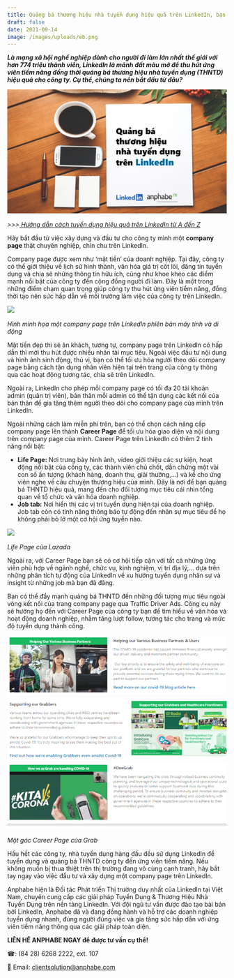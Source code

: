 ```yaml
---
title: Quảng bá thương hiệu nhà tuyển dụng hiệu quả trên LinkedIn, bạn đã biết cách?
draft: false
date: 2021-09-14
image: /images/uploads/eb.png
---
```

***Là mạng xã hội nghề nghiệp dành cho người đi làm lớn nhất thế giới với hơn 774 triệu thành viên, LinkedIn là mảnh đất màu mỡ để thu hút ứng viên tiềm năng đồng thời quảng bá thương hiệu nhà tuyển dụng (THNTD) hiệu quả cho công ty. Cụ thể, chúng ta nên bắt đầu từ đâu?***

![](/images/uploads/eb.png)

*\>>>[ Hướng dẫn cách tuyển dụng hiệu quả trên LinkedIn từ A đến Z](https://business.anphabe.com/post/2021-08-11-h%C6%B0%E1%BB%9Bng-d%E1%BA%ABn-c%C3%A1ch-tuy%E1%BB%83n-d%E1%BB%A5ng-hi%E1%BB%87u-qu%E1%BA%A3-tr%C3%AAn-linkedin-t%E1%BB%AB-a-%C4%91%E1%BA%BFn-z/)*

Hãy bắt đầu từ việc xây dựng và đầu tư cho công ty mình một **company page** thật chuyên nghiệp, chỉn chu trên LinkedIn.

Company page được xem như ‘mặt tiền’ của doanh nghiệp. Tại đây, công ty có thể giới thiệu về lịch sử hình thành, văn hóa giá trị cốt lõi, đăng tin tuyển dụng và chia sẻ những thông tin hữu ích, cũng như khoe khéo các điểm mạnh nổi bật của công ty đến cộng đồng người đi làm. Đây là một trong những điểm chạm quan trọng giúp công ty thu hút ứng viên tiềm năng, đồng thời tạo nên sức hấp dẫn về môi trường làm việc của công ty trên LinkedIn.

![](/images/uploads/ô.jpg)

*Hình minh họa một company page trên LinkedIn phiên bản máy tính và di động*

Mặt tiền đẹp thì sẽ ăn khách, tương tự, company page trên LinkedIn có hấp dẫn thì mới thu hút được nhiều nhân tài mục tiêu. Ngoài việc đầu tư nội dung và hình ảnh sinh động, thú vị, bạn có thể tối ưu hóa người theo dõi company page bằng cách tận dụng nhân viên hiện tại trên trang của công ty thông qua các hoạt động tương tác, chia sẻ trên LinkedIn. 

Ngoài ra, LinkedIn cho phép mỗi company page có tối đa 20 tài khoản admin (quản trị viên), bản thân mỗi admin có thể tận dụng các kết nối của bản thân để gia tăng thêm người theo dõi cho company page của mình trên LinkedIn. 

Ngoài những cách làm miễn phí trên, bạn có thể chọn cách nâng cấp company page lên thành **Career Page** để tối ưu hóa giao diện và nội dung trên company page của mình. Career Page trên LinkedIn có thêm 2 tính năng nổi bật:

* **Life Page:** Nơi trưng bày hình ảnh, video giới thiệu các sự kiện, hoạt động nổi bật của công ty, các thành viên chủ chốt, dẫn chứng một vài con số ấn tượng (khách hàng, doanh thu, giải thưởng,...) và kể cho ứng viên nghe về câu chuyện thương hiệu của mình. Đây là nơi để bạn quảng bá THNTD hiệu quả, mang đến cho đối tượng mục tiêu cái nhìn tổng quan về tổ chức và văn hóa doanh nghiệp. 
* **Job tab:** Nơi hiển thị các vị trí tuyển dụng hiện tại của doanh nghiệp. Job tab còn có tính năng thông báo tự động đến nhân sự mục tiêu để họ không phải bỏ lỡ một cơ hội ứng tuyển nào.

![](/images/uploads/life-page-của-lazada.gif)

*Life Page của Lazada*

Ngoài ra, với Career Page bạn sẽ có cơ hội tiếp cận với tất cả những ứng viên phù hợp về ngành nghề, chức vụ, kinh nghiệm, vị trí địa lý,... dựa trên những phân tích tự động của LinkedIn về xu hướng tuyển dụng nhân sự và insight từ những job mà bạn đã đăng. 

Bạn có thể đẩy mạnh quảng bá THNTD đến những đối tượng mục tiêu ngoài vòng kết nối của trang company page qua Traffic Driver Ads. Công cụ này sẽ hướng họ đến với Career Page của công ty bạn để tìm hiểu về văn hóa và hoạt động doanh nghiệp, nhằm tăng lượt follow, tương tác cho trang và mức độ tuyển dụng thành công.

![](/images/uploads/12.png)

*Một góc Career Page của Grab*

Hầu hết các công ty, nhà tuyển dụng hàng đầu đều sử dụng LinkedIn để tuyển dụng và quảng bá THNTD công ty đến ứng viên tiềm năng. Nếu không muốn bị thua thiệt trên thị trường đang vô cùng cạnh tranh, hãy bắt tay ngay vào việc đầu tư và xây dựng một company page trên LinkedIn. 

Anphabe hiện là Đối tác Phát triển Thị trường duy nhất của LinkedIn tại Việt Nam, chuyên cung cấp các giải pháp Tuyển Dụng & Thương Hiệu Nhà Tuyển Dụng trên nền tảng LinkedIn. Với đội ngũ tư vấn được đào tạo bài bản bởi LinkedIn, Anphabe đã và đang đồng hành và hỗ trợ các doanh nghiệp tuyển dụng nhanh, đúng người đúng việc và gia tăng sức hấp dẫn với ứng viên tiềm năng thông qua các giải pháp toàn diện.

**LIÊN HÊ ANPHABE NGAY để được tư vấn cụ thể!** 

☎: (84 28) 6268 2222, ext. 107 

📩 Email: clientsolution@anphabe.com
